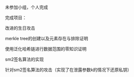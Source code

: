 未参加小组，个人完成

完成项目：

改进的生日攻击

merkle tree的创建以及元素存在与排除证明

使用泛化哈希链进行数据范围的零知识证明

sm2签名算法的实现

针对sm2签名算法的攻击（实现了在泄露参数k的情况下还原私钥）
